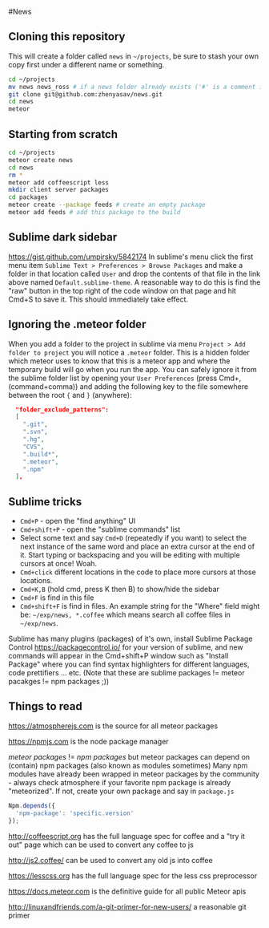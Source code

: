 #News

## Cloning this repository 
This will create a folder called `news` in `~/projects`, be sure to stash your own copy first under a different name or something.
```bash
cd ~/projects
mv news news_ross # if a news folder already exists ('#' is a comment in the shell)
git clone git@github.com:zhenyasav/news.git
cd news
meteor
```

## Starting from scratch
``` bash
cd ~/projects
meteor create news
cd news 
rm *
meteor add coffeescript less
mkdir client server packages
cd packages
meteor create --package feeds # create an empty package
meteor add feeds # add this package to the build
```

## Sublime dark sidebar
https://gist.github.com/umpirsky/5842174
In sublime's menu click the first menu item `Sublime Text > Preferences > Browse Packages` and make a folder in that location called `User` and drop the contents of that file in the link above named `Default.sublime-theme`. A reasonable way to do this is find the "raw" button in the top right of the code window on that page and hit Cmd+S to save it. This should immediately take effect.

## Ignoring the .meteor folder
When you add a folder to the project in sublime via menu `Project > Add folder to project` you will notice a `.meteor` folder. This is a hidden folder which meteor uses to know that this is a meteor app and where the temporary build will go when you run the app. You can safely ignore it from the sublime folder list by opening your `User Preferences` (press Cmd+, (command+comma)) and adding the following key to the file somewhere between the root `{` and `}` (anywhere):
```json
  "folder_exclude_patterns":
  [
    ".git",
    ".svn",
    ".hg",
    "CVS",
    ".build*",
    ".meteor",
    ".npm"
  ],
```

## Sublime tricks
- `Cmd+P` - open the "find anything" UI
- `Cmd+shift+P` - open the "sublime commands" list
- Select some text and say `Cmd+D` (repeatedly if you want) to select the next instance of the same word and place an extra cursor at the end of it. Start typing or backspacing and you will be editing with multiple cursors at once! Woah.
- `Cmd+click` different locations in the code to place more cursors at those locations.
- `Cmd+K,B` (hold cmd, press K then B) to show/hide the sidebar
- `Cmd+F` is find in this file
- `Cmd+shift+F` is find in files. An example string for the "Where" field might be: `~/exp/news, *.coffee` which means search all coffee files in `~/exp/news`.

Sublime has many plugins (packages) of it's own, install Sublime Package Control https://packagecontrol.io/ for your version of sublime, and new commands will appear in the Cmd+shift+P window such as "Install Package" where you can find syntax highlighters for different languages, code prettifiers ... etc. (Note that these are sublime packages != meteor pacakges != npm packages ;))

## Things to read

https://atmospherejs.com is the source for all meteor packages

https://npmjs.com is the node package manager

_meteor packages_ != _npm packages_ but meteor packages can depend on (contain) npm packages (also known as modules sometimes) Many npm modules have already been wrapped in meteor packages by the community - always check atmosphere if your favorite npm package is already "meteorized". If not, create your own package and say in `package.js`
```js
Npm.depends({
  'npm-package': 'specific.version'
});
```

http://coffeescript.org has the full language spec for coffee and a "try it out" page which can be used to convert any coffee to js

http://js2.coffee/ can be used to convert any old js into coffee

https://lesscss.org has the full language spec for the less css preprocessor

https://docs.meteor.com is the definitive guide for all public Meteor apis

http://linuxandfriends.com/a-git-primer-for-new-users/ a reasonable git primer